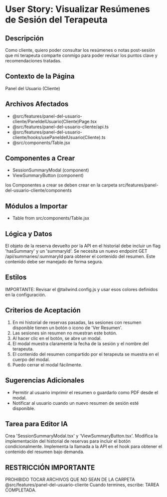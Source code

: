 # User Story: Visualizar Resúmenes de Sesión del Terapeuta

## Descripción
Como cliente, quiero poder consultar los resúmenes o notas post-sesión que mi terapeuta comparte conmigo para poder revisar los puntos clave y recomendaciones tratadas.

## Contexto de la Página
Panel del Usuario (Cliente)

## Archivos Afectados
- @src/features/panel-del-usuario-cliente/PaneldelUsuario(Cliente)Page.tsx
- @src/features/panel-del-usuario-cliente/api.ts
- @src/features/panel-del-usuario-cliente/hooks/usePaneldelUsuario(Cliente).ts
- @src/components/Table.jsx

## Componentes a Crear
- SessionSummaryModal (component)
- ViewSummaryButton (component)

 los Componentes a crear se deben crear en la carpeta src/features/panel-del-usuario-cliente/components

## Módulos a Importar
- Table from src/components/Table.jsx

## Lógica y Datos
El objeto de la reserva devuelto por la API en el historial debe incluir un flag 'hasSummary' y un 'summaryId'. Se necesita un nuevo endpoint GET /api/summaries/:summaryId para obtener el contenido del resumen. Este contenido debe ser manejado de forma segura.

## Estilos
IMPORTANTE: Revisar el @tailwind.config.js y usar esos colores definidos en la configuración.

## Criterios de Aceptación
1. En mi historial de reservas pasadas, las sesiones con resumen disponible tienen un botón o icono de 'Ver Resumen'.
2. Las sesiones sin resumen no muestran este botón.
3. Al hacer clic en el botón, se abre un modal.
4. El modal muestra claramente la fecha de la sesión y el nombre del terapeuta.
5. El contenido del resumen compartido por el terapeuta se muestra en el cuerpo del modal.
6. Puedo cerrar el modal fácilmente.

## Sugerencias Adicionales
- Permitir al usuario imprimir el resumen o guardarlo como PDF desde el modal.
- Notificar al usuario cuando un nuevo resumen de sesión esté disponible.

## Tarea para Editor IA
Crea 'SessionSummaryModal.tsx' y 'ViewSummaryButton.tsx'. Modifica la implementación del historial de reservas para incluir el botón condicionalmente. Implementa la llamada a la API en el hook para obtener el contenido del resumen bajo demanda.


## RESTRICCIÓN IMPORTANTE
PROHIBIDO TOCAR ARCHIVOS QUE NO SEAN DE LA CARPETA @src/features/panel-del-usuario-cliente
 Cuando termines, escribe: TAREA COMPLETADA.
